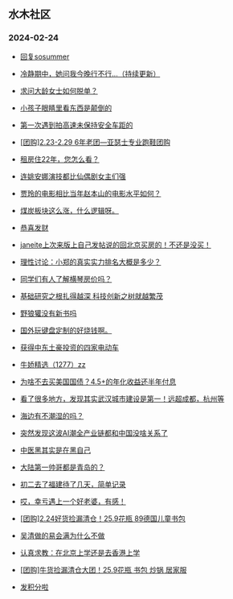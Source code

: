 ## 水木社区 
### 2024-02-24

+ [回复sosummer](https://www.mysmth.net/nForum/article/MyFamily/225445)

+ [冷静期中，她问我今晚行不行…（持续更新）](https://www.mysmth.net/nForum/article/Divorce/2067200)

+ [求问大龄女士如何脱单？](https://www.mysmth.net/nForum/article/Love/6287469)

+ [小孩子眼睛里看东西是颠倒的](https://www.mysmth.net/nForum/article/ChildEducation/2349273)

+ [第一次遇到拍高速未保持安全车距的](https://www.mysmth.net/nForum/article/GreenAuto/1479818)

+ [[团购]2.23-2.29 6年老团—亚瑟士专业跑鞋团购](https://www.mysmth.net/nForum/article/ADAgent_TG/1317636)

+ [租房住22年，您怎么看？](https://www.mysmth.net/nForum/article/OurEstate/2905186)

+ [连姚安娜演技都比仙偶剧女主们强](https://www.mysmth.net/nForum/article/TV/1676073)

+ [贾玲的电影相比当年赵本山的电影水平如何？](https://www.mysmth.net/nForum/article/Movielife/2478)

+ [煤炭板块这么涨，什么逻辑呀。](https://www.mysmth.net/nForum/article/Stock/10797101)

+ [恭喜发财](https://www.mysmth.net/nForum/article/Stock/10798480)

+ [janeite上次来版上自己发帖说的回北京买房的！不还是没买！](https://www.mysmth.net/nForum/article/MyFamily/225950)

+ [理性讨论：小郑的真实实力排名大概是多少？](https://www.mysmth.net/nForum/article/Tennis/1174883)

+ [同学们有人了解横琴房价吗？](https://www.mysmth.net/nForum/article/OurEstate/2905518)

+ [基础研究之根扎得越深 科技创新之树就越繁茂](https://www.mysmth.net/nForum/article/QingJiao/849219)

+ [野狼獾没有新书吗](https://www.mysmth.net/nForum/article/NetNovel/483254)

+ [国外玩键盘定制的好烧钱啊。](https://www.mysmth.net/nForum/article/CompMarket/544314574)

+ [获得中东土豪投资的四家电动车](https://www.mysmth.net/nForum/article/GreenAuto/1481776)

+ [牛娇精选（1277）zz](https://www.mysmth.net/nForum/article/Funnytime/41749)

+ [为啥不去买美国国债？4.5+的年化收益还半年付息](https://www.mysmth.net/nForum/article/MyWallet/1201577)

+ [看了很多地方，发现其实武汉城市建设是第一！远超成都，杭州等](https://www.mysmth.net/nForum/article/Travel/977491)

+ [海边有不潮湿的吗？](https://www.mysmth.net/nForum/article/Geography/569303)

+ [突然发现这波AI潮全产业链都和中国没啥关系了](https://www.mysmth.net/nForum/article/METech/471029)

+ [中医黑其实是在黑自己](https://www.mysmth.net/nForum/article/TCM/214597)

+ [大陆第一帅哥都是青岛的？](https://www.mysmth.net/nForum/article/TV/1675390)

+ [初二去了福建待了几天，简单记录](https://www.mysmth.net/nForum/article/Travel/982086)

+ [哎，幸亏遇上一个好老婆，有感！](https://www.mysmth.net/nForum/article/MyFamily/226078)

+ [[团购]2.24好货捡漏清仓！25.9花瓶 89德国儿童书包](https://www.mysmth.net/nForum/article/ADAgent_TG/1317726)

+ [吴清做的易会满为什么不做](https://www.mysmth.net/nForum/article/Stock/10798274)

+ [认真求教：在北京上学还是去香港上学](https://www.mysmth.net/nForum/article/ChildEducation/2350075)

+ [[团购]牛货捡漏清仓大团！25.9花瓶 书包 炒锅 居家服](https://www.mysmth.net/nForum/article/ADAgent_TG/1317726)

+ [发积分啦](https://www.mysmth.net/nForum/article/Songs/1240)

